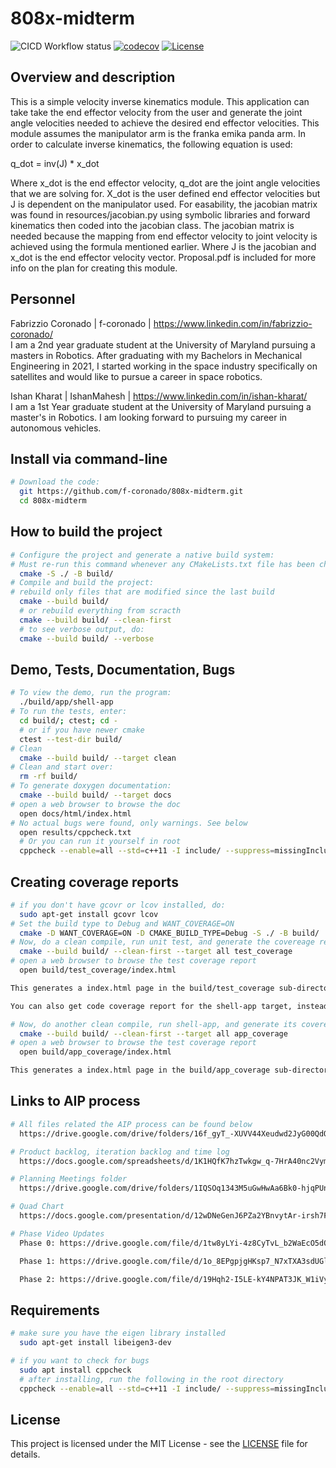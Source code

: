 # 808x-midterm

![CICD Workflow status](https://github.com/f-coronado/808x-midterm/actions/workflows/run-unit-test-and-upload-codecov.yml/badge.svg?branch=iteration2)
[![codecov](https://codecov.io/gh/f-coronado/808x-midterm/branch/iteration2/graph/badge.svg)](https://codecov.io/gh/f-coronado/808x-midterm)
[![License](https://img.shields.io/badge/license-MIT-blue.svg)](LICENSE)

## Overview and description

This is a simple velocity inverse kinematics module. This application can take take the end effector velocity from the user and generate the joint angle velocities needed to achieve the desired end effector velocities. This module assumes the manipulator arm is the franka emika panda arm. In order to calculate inverse kinematics, the following equation is used: 

q_dot = inv(J) * x_dot

Where x_dot is the end effector velocity, q_dot are the joint angle velocities that we are solving for. X_dot is the user defined end effector velocities but J is dependent on the manipulator used. For easability, the jacobian matrix was found in resources/jacobian.py using symbolic libraries and forward kinematics then coded into the jacobian class.
The jacobian matrix is needed because the mapping from end effector velocity to joint velocity is achieved using the formula mentioned earlier. Where J is the jacobian and x_dot is the end effector velocity vector. Proposal.pdf is included for more info on the plan for creating this module.


## Personnel
Fabrizzio Coronado | f-coronado | https://www.linkedin.com/in/fabrizzio-coronado/
<br>I am a 2nd year graduate student at the University of Maryland pursuing a masters in Robotics. After graduating with my Bachelors in Mechanical Engineering in 2021, I started working in the space industry specifically on satellites and would like to pursue a career in space robotics. 

Ishan Kharat | IshanMahesh | https://www.linkedin.com/in/ishan-kharat/
<br>I am a 1st Year graduate student at the University of Maryland pursuing a master's in Robotics. I am looking forward to pursuing my career in autonomous vehicles.

## Install via command-line
```bash
# Download the code:
  git https://github.com/f-coronado/808x-midterm.git
  cd 808x-midterm
```
## How to build the project
```bash
# Configure the project and generate a native build system:
# Must re-run this command whenever any CMakeLists.txt file has been changed.
  cmake -S ./ -B build/
# Compile and build the project:
# rebuild only files that are modified since the last build
  cmake --build build/
  # or rebuild everything from scracth
  cmake --build build/ --clean-first
  # to see verbose output, do:
  cmake --build build/ --verbose
```
## Demo, Tests, Documentation, Bugs

```bash
# To view the demo, run the program:
  ./build/app/shell-app
# To run the tests, enter:
  cd build/; ctest; cd -
  # or if you have newer cmake
  ctest --test-dir build/
# Clean
  cmake --build build/ --target clean
# Clean and start over:
  rm -rf build/
# To generate doxygen documentation:
  cmake --build build/ --target docs
# open a web browser to browse the doc
  open docs/html/index.html
# No actual bugs were found, only warnings. See below
  open results/cppcheck.txt
  # Or you can run it yourself in root
  cppcheck --enable=all --std=c++11 -I include/ --suppress=missingInclude $( find . -name *.cpp | grep -vE -e "^./build/" )
```
## Creating coverage reports
```bash
# if you don't have gcovr or lcov installed, do:
  sudo apt-get install gcovr lcov
# Set the build type to Debug and WANT_COVERAGE=ON
  cmake -D WANT_COVERAGE=ON -D CMAKE_BUILD_TYPE=Debug -S ./ -B build/
# Now, do a clean compile, run unit test, and generate the covereage report
  cmake --build build/ --clean-first --target all test_coverage
# open a web browser to browse the test coverage report
  open build/test_coverage/index.html

This generates a index.html page in the build/test_coverage sub-directory that can be viewed locally in a web browser.

You can also get code coverage report for the shell-app target, instead of unit test. Repeat the previous 2 steps but with the app_coverage target:

# Now, do another clean compile, run shell-app, and generate its covereage report
  cmake --build build/ --clean-first --target all app_coverage
# open a web browser to browse the test coverage report
  open build/app_coverage/index.html

This generates a index.html page in the build/app_coverage sub-directory that can be viewed locally in a web browser.
```

## Links to AIP process
```bash
# All files related the AIP process can be found below
  https://drive.google.com/drive/folders/16f_gyT_-XUVV44Xeudwd2JyG00QdQZ-g?usp=sharing

# Product backlog, iteration backlog and time log
  https://docs.google.com/spreadsheets/d/1K1HQfK7hzTwkgw_q-7HrA40nc2Vym68gRzik8PI6Igc/edit?usp=sharing  

# Planning Meetings folder
  https://drive.google.com/drive/folders/1IQSOq1343M5uGwHwAa6Bk0-hjqPUniUA?usp=sharing

# Quad Chart
  https://docs.google.com/presentation/d/12wDNeGenJ6PZa2YBnvytAr-irsh7FIgMs90facaFUgE/edit?usp=sharing

# Phase Video Updates  
  Phase 0: https://drive.google.com/file/d/1tw8yLYi-4z8CyTvL_b2WaEcO5dOOF1O7/view?usp=sharing

  Phase 1: https://drive.google.com/file/d/1o_8EPgpjgHKsp7_N7xTXA3sdUGlNZmDy/view?usp=sharing

  Phase 2: https://drive.google.com/file/d/19Hqh2-I5LE-kY4NPAT3JK_W1iVyhOMSa/view?usp=sharing


```
## Requirements
```bash
# make sure you have the eigen library installed
  sudo apt-get install libeigen3-dev

# if you want to check for bugs
  sudo apt install cppcheck
  # after installing, run the following in the root directory
  cppcheck --enable=all --std=c++11 -I include/ --suppress=missingInclude $( find . -name *.cpp | grep -vE -e "^./build/" )
```

## License
This project is licensed under the MIT License - see the [LICENSE](LICENSE) file for details.
